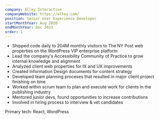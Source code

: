 ```yaml
---
company: Alley Interactive
companyWebsite: https://alley.com/
position: Senior User Experience Developer
startMonthYear: Aug 2020
endMonthYear: Dec 2023
order: 1
---
```


- Shipped code daily to 204M monthly visitors to The NY Post web properties on the WordPress VIP enterprise platform
- Lead the company's Accessibility Community of Practice to grow internal knowledge and alignment
- Analyzed client web properties for IX and UX improvements
- Created Information Design documents for content strategy
- Developed team planning proceses that resulted in major client project finishing on time
- Worked within scrum team to plan and execute work for clients in the publishing industry
- Mentored junior devs, found opportunities to increase contributions
- Involved in hiring process to interview & vet candidates

Primary tech: React, WordPress